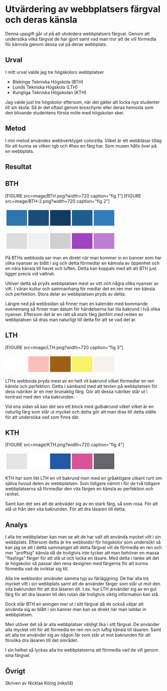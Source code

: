 # Utvärdering av webbplatsers färgval och deras känsla

Denna uppgift går ut på att utvärdera webbplatsers färgval. Genom att undersöka vilka färgval de har gjort samt vad man tror att de vill förmedla för kännsla genom dessa val på deras webbplats.

## Urval

I mitt urval valde jag tre högskolors webbplatser

* Blekinge Tekniska Högskola (BTH)
* Lunds Tekniska Högskola (LTH)
* Kungliga Tekniska Högskolan (KTH)

Jag valde just tre högskolor eftersom, när det gäller att locka nya studenter till sin skola. Så är det oftast genom broschyrer eller deras hemsida som den blivande studentens första möte med högskolan sker.

## Metod

I min metod användes webbverktyget colorzilla. Vilket är ett webbläsar tilläg för att kunna se vilken rgb och #hex en färg har. Som musen hålls över på en webbplats.

## Resultat

## BTH

[FIGURE src=image/BTH.png?width=720 caption="fig 1"]
[FIGURE src=image/BTH-2.png?width=720 caption="fig 2"]

<table style="border-spacing: 4px; border-collapse: separate">
<tr>
<td style="height: 50px; width: 50px; background-color: #2C75AF">
<td style="height: 50px; width: 50px; background-color: #1C4D7A">
<td style="height: 50px; width: 50px; background-color: #123B62">
<td style="height: 50px; width: 50px; background-color: #1F5D8E">
<td style="height: 50px; width: 50px; background-color: #327EBA">
</tr>
</table>

<table style="border-spacing: 4px; border-collapse: separate">
<tr>
<td style="height: 50px; width: 50px; background-color: #DDDDDD">
<td style="height: 50px; width: 50px; background-color: #F1F1F1">
<td style="height: 50px; width: 50px; background-color: #CFCFCF">
<td style="height: 50px; width: 50px; background-color: #9F44BE">
<td style="height: 50px; width: 50px; background-color: #BC7DD2">
</tr>
</table>

På BTHs webbsida ser man en direkt när man kommer in en banner som har olika nyanser av blått i sig och detta förmedlar en kännsla av öppenhet och en nära känsla till havet och luften. Detta kan koppals med att att BTH just ligger precis vid vattnet.

Utöver detta så pryds webbplatsen mest av vitt och några olika nyanser av vitt. I våran kultur och sammanhang för medlar det en ren mer ren känsla och perfektion. Stora delar av webbplatsen pryds av detta.

Längre ned på webbsidan så finner man en kalender med kommande evenemang så finner man datum för händelserna har lila bakrund i två olika nyanser. Eftersom det är en rätt så stark färg jämfört med resten av webbplatsen så dras man naturligt till detta för att se vad det är.
## LTH

[FIGURE src=image/LTH.png?width=720 caption="fig 3"]

<table style="border-spacing: 4px; border-collapse: separate">
<tr>
<td style="height: 50px; width: 50px; background-color: #FFFFFF">
<td style="height: 50px; width: 50px; background-color: #FABFB8">
<td style="height: 50px; width: 50px; background-color: #9C6114">
<td style="height: 50px; width: 50px; background-color: #F8F368">
<td style="height: 50px; width: 50px; background-color: #F8F3EA">
</tr>
</table>

LTHs webbsida pryds mest av en helt vit bakrund vilket förmedlar en ren känsla och perfektion. Detta i samband med att texten på webbplatsen för dess rubriker är en mer brunaktig färg. Gör att dessa rubriker står ut i kontrast med den vita bakrunden.

Vid ena sidan så kan det ses ett block med gulbakrund vilket vilket är en naturlig färg som står ut mycket och detta gör att man dras till detta ställe för att undersöka vad som finns där.

## KTH

[FIGURE src=image/KTH.png?width=720 caption="fig 4"]

<table style="border-spacing: 4px; border-collapse: separate">
<tr>
<td style="height: 50px; width: 50px; background-color: #E3E5E3">
<td style="height: 50px; width: 50px; background-color: #FFFFFF">
<td style="height: 50px; width: 50px; background-color: #2258A5">
<td style="height: 50px; width: 50px; background-color: #D85497">
<td style="height: 50px; width: 50px; background-color: #65656C">
</tr>
</table>

KTH har som likt LTH en vit bakrund men med en gråaktigare utkant runt om själva huvud delen av webbplatsen. Som tidigare nämnt i för de två tidigare webbplatserna så förmedlar den vita färgen en känsla av perfektion och renhet.

Samt kan det ses att de anbväder sig av en stark färg, så som rosa. För att stå ut från den vita bakrunden. För att dra läsaren till detta.

## Analys

I alla tre webbplatser kan man se att de har valt att använda mycket vitt i sin webbplats. Eftersom detta är tre webbsidor för högskolor som undersökt så kan jag se att i detta sammanget att detta färgval vill de förmedla en ren och mer "proffsig" känsla då de troligtvis inte tycker att man behöver en massa "flashiga" färger för att stå ut och locka en läsare. Med detta i tanke att det
är högskolor så passar den rena designen med färgerna för att kunna förmedla vad de inriktar sig till.

Alla tre webbsidor använder samma typ av färläggning. De har alla tre mycket vitt i sin webbplats samt att de använder färger som står ut mot den vita bakrunden för att dra läsaren dit. t.ex. hur LTH använder sig av en gul färg för att dra läsaren till den rutan där troligtvis viktig information kan stå.

Dock står BTH en aningen mer ut i sitt färgval då de också väljar att använda sig av blått i sin banner man kan se direkt när man laddar in webbplatsen.

Men utöver det så är alla webbplatser väldigt lika i sitt färgval. De använder alla mycket vitt för att förmedla en ren ren och luftig känsla till läsaren. Samt att alla tre använder sig av någon fär som står ut mot bakrunden för att försöka dra läsaren till det området.

I sin helhet så lyckas alla tre webbplatserna att förmedla vad de vill genom sina färgval.

## Övrigt

Skriven av Nicklas König (niko14)
